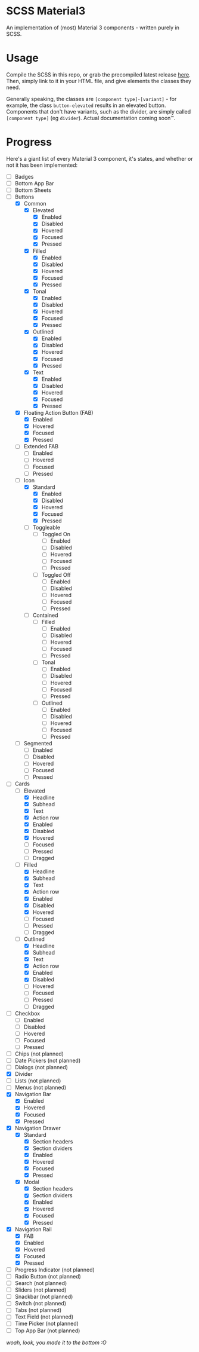 # SCSS Material3

An implementation of (most) Material 3 components - written purely in SCSS.

# Usage

Compile the SCSS in this repo, or grab the precompiled latest release [here](https://github.com/Bright-Shard/scss-m3/releases/latest). Then, simply link to it in your HTML file, and give elements the classes they need.

Generally speaking, the classes are `[component type]-[variant]` - for example, the class `button-elevated` results in an elevated button. Components that don't have variants, such as the divider, are simply called `[component type]` (eg `divider`). Actual documentation coming soon™.

# Progress

Here's a giant list of every Material 3 component, it's states, and whether or not it has been implemented:

- [ ] Badges
- [ ] Bottom App Bar
- [ ] Bottom Sheets
- [ ] Buttons
  - [x] Common
    - [x] Elevated
      - [x] Enabled
      - [x] Disabled
      - [x] Hovered
      - [x] Focused
      - [x] Pressed
    - [x] Filled
      - [x] Enabled
      - [x] Disabled
      - [x] Hovered
      - [x] Focused
      - [x] Pressed
    - [x] Tonal
      - [x] Enabled
      - [x] Disabled
      - [x] Hovered
      - [x] Focused
      - [x] Pressed
    - [x] Outlined
      - [x] Enabled
      - [x] Disabled
      - [x] Hovered
      - [x] Focused
      - [x] Pressed
    - [x] Text
      - [x] Enabled
      - [x] Disabled
      - [x] Hovered
      - [x] Focused
      - [x] Pressed
  - [x] Floating Action Button (FAB)
    - [x] Enabled
    - [x] Hovered
    - [x] Focused
    - [x] Pressed
  - [ ] Extended FAB
    - [ ] Enabled
    - [ ] Hovered
    - [ ] Focused
    - [ ] Pressed
  - [ ] Icon
    - [x] Standard
      - [x] Enabled
      - [x] Disabled
      - [x] Hovered
      - [x] Focused
      - [x] Pressed
    - [ ] Toggleable
      - [ ] Toggled On
        - [ ] Enabled
        - [ ] Disabled
        - [ ] Hovered
        - [ ] Focused
        - [ ] Pressed
      - [ ] Toggled Off
        - [ ] Enabled
        - [ ] Disabled
        - [ ] Hovered
        - [ ] Focused
        - [ ] Pressed
    - [ ] Contained
      - [ ] Filled
        - [ ] Enabled
        - [ ] Disabled
        - [ ] Hovered
        - [ ] Focused
        - [ ] Pressed
      - [ ] Tonal
        - [ ] Enabled
        - [ ] Disabled
        - [ ] Hovered
        - [ ] Focused
        - [ ] Pressed
      - [ ] Outlined
        - [ ] Enabled
        - [ ] Disabled
        - [ ] Hovered
        - [ ] Focused
        - [ ] Pressed
  - [ ] Segmented
    - [ ] Enabled
    - [ ] Disabled
    - [ ] Hovered
    - [ ] Focused
    - [ ] Pressed
- [ ] Cards
  - [ ] Elevated
    - [x] Headline
    - [x] Subhead
    - [x] Text
    - [x] Action row
    - [x] Enabled
    - [x] Disabled
    - [x] Hovered
    - [ ] Focused
    - [ ] Pressed
    - [ ] Dragged
  - [ ] Filled
    - [x] Headline
    - [x] Subhead
    - [x] Text
    - [x] Action row
    - [x] Enabled
    - [x] Disabled
    - [x] Hovered
    - [ ] Focused
    - [ ] Pressed
    - [ ] Dragged
  - [ ] Outlined
    - [x] Headline
    - [x] Subhead
    - [x] Text
    - [x] Action row
    - [x] Enabled
    - [x] Disabled
    - [ ] Hovered
    - [ ] Focused
    - [ ] Pressed
    - [ ] Dragged
- [ ] Checkbox
  - [ ] Enabled
  - [ ] Disabled
  - [ ] Hovered
  - [ ] Focused
  - [ ] Pressed
- [ ] Chips (not planned)
- [ ] Date Pickers (not planned)
- [ ] Dialogs (not planned)
- [x] Divider
- [ ] Lists (not planned)
- [ ] Menus (not planned)
- [x] Navigation Bar
  - [x] Enabled
  - [x] Hovered
  - [x] Focused
  - [x] Pressed
- [x] Navigation Drawer
  - [x] Standard
    - [x] Section headers
    - [x] Section dividers
    - [x] Enabled
    - [x] Hovered
    - [x] Focused
    - [x] Pressed
  - [x] Modal
    - [x] Section headers
    - [x] Section dividers
    - [x] Enabled
    - [x] Hovered
    - [x] Focused
    - [x] Pressed
- [x] Navigation Rail
  - [x] FAB
  - [x] Enabled
  - [x] Hovered
  - [x] Focused
  - [x] Pressed
- [ ] Progress Indicator (not planned)
- [ ] Radio Button (not planned)
- [ ] Search (not planned)
- [ ] Sliders (not planned)
- [ ] Snackbar (not planned)
- [ ] Switch (not planned)
- [ ] Tabs (not planned)
- [ ] Text Field (not planned)
- [ ] Time Picker (not planned)
- [ ] Top App Bar (not planned)

*woah, look, you made it to the bottom :O*
